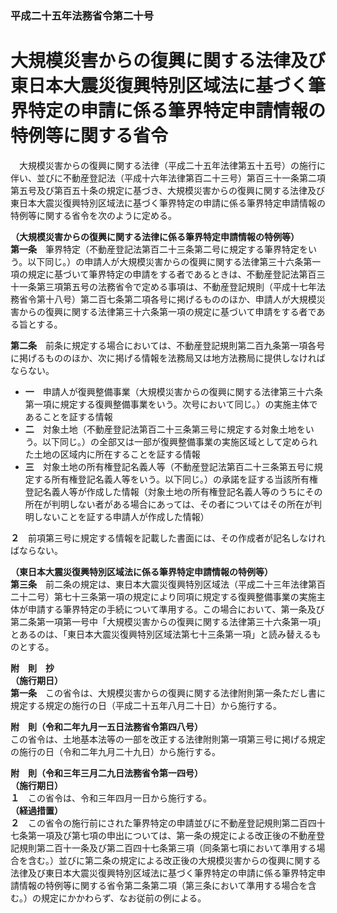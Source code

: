 ### 平成二十五年法務省令第二十号  
# 大規模災害からの復興に関する法律及び東日本大震災復興特別区域法に基づく筆界特定の申請に係る筆界特定申請情報の特例等に関する省令  
　大規模災害からの復興に関する法律（平成二十五年法律第五十五号）の施行に伴い、並びに不動産登記法（平成十六年法律第百二十三号）第百三十一条第二項第五号及び第百五十条の規定に基づき、大規模災害からの復興に関する法律及び東日本大震災復興特別区域法に基づく筆界特定の申請に係る筆界特定申請情報の特例等に関する省令を次のように定める。  
  
**（大規模災害からの復興に関する法律に係る筆界特定申請情報の特例等）**  
**第一条**　筆界特定（不動産登記法第百二十三条第二号に規定する筆界特定をいう。以下同じ。）の申請人が大規模災害からの復興に関する法律第三十六条第一項の規定に基づいて筆界特定の申請をする者であるときは、不動産登記法第百三十一条第三項第五号の法務省令で定める事項は、不動産登記規則（平成十七年法務省令第十八号）第二百七条第二項各号に掲げるもののほか、申請人が大規模災害からの復興に関する法律第三十六条第一項の規定に基づいて申請をする者である旨とする。  
  
**第二条**　前条に規定する場合においては、不動産登記規則第二百九条第一項各号に掲げるもののほか、次に掲げる情報を法務局又は地方法務局に提供しなければならない。  
* **一**　申請人が復興整備事業（大規模災害からの復興に関する法律第三十六条第一項に規定する復興整備事業をいう。次号において同じ。）の実施主体であることを証する情報  
* **二**　対象土地（不動産登記法第百二十三条第三号に規定する対象土地をいう。以下同じ。）の全部又は一部が復興整備事業の実施区域として定められた土地の区域内に所在することを証する情報  
* **三**　対象土地の所有権登記名義人等（不動産登記法第百二十三条第五号に規定する所有権登記名義人等をいう。以下同じ。）の承諾を証する当該所有権登記名義人等が作成した情報（対象土地の所有権登記名義人等のうちにその所在が判明しない者がある場合にあっては、その者についてはその所在が判明しないことを証する申請人が作成した情報）  
  
**２**　前項第三号に規定する情報を記載した書面には、その作成者が記名しなければならない。  
  
**（東日本大震災復興特別区域法に係る筆界特定申請情報の特例等）**  
**第三条**　前二条の規定は、東日本大震災復興特別区域法（平成二十三年法律第百二十二号）第七十三条第一項の規定により同項に規定する復興整備事業の実施主体が申請する筆界特定の手続について準用する。この場合において、第一条及び第二条第一項第一号中「大規模災害からの復興に関する法律第三十六条第一項」とあるのは、「東日本大震災復興特別区域法第七十三条第一項」と読み替えるものとする。  
  
**附　則　抄**  
**（施行期日）**  
**第一条**　この省令は、大規模災害からの復興に関する法律附則第一条ただし書に規定する規定の施行の日（平成二十五年八月二十日）から施行する。  
  
**附　則（令和二年九月一五日法務省令第四八号）**  
この省令は、土地基本法等の一部を改正する法律附則第一項第三号に掲げる規定の施行の日（令和二年九月二十九日）から施行する。  
  
**附　則（令和三年三月二九日法務省令第一四号）**  
**（施行期日）**  
**１**　この省令は、令和三年四月一日から施行する。  
**（経過措置）**  
**２**　この省令の施行前にされた筆界特定の申請並びに不動産登記規則第二百四十七条第一項及び第七項の申出については、第一条の規定による改正後の不動産登記規則第二百十一条及び第二百四十七条第三項（同条第七項において準用する場合を含む。）並びに第二条の規定による改正後の大規模災害からの復興に関する法律及び東日本大震災復興特別区域法に基づく筆界特定の申請に係る筆界特定申請情報の特例等に関する省令第二条第二項（第三条において準用する場合を含む。）の規定にかかわらず、なお従前の例による。  
  
